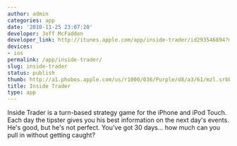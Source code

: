 ```yaml
---
author: admin
categories: app
date: '2010-11-25 23:07:20'
developer: Jeff McFadden
developer_link: http://itunes.apple.com/app/inside-trader/id293546894?mt=8
devices: 
- ios
permalink: /app/inside-trader/
slug: inside-trader
status: publish
thumb: http://a1.phobos.apple.com/us/r1000/036/Purple/d8/a3/61/mzl.srbbdrzo.175x175-75.jpg
title: Inside Trader
type: app
---
```


Inside Trader is a turn-based strategy game for the iPhone and iPod Touch. Each day the tipster gives you his best information on the next day's events. He's good, but he's not perfect. You've got 30 days... how much can you pull in without getting caught?